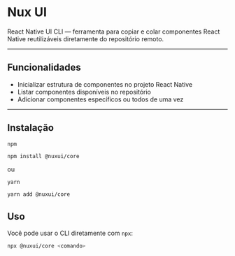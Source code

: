 # Nux UI

React Native UI CLI — ferramenta para copiar e colar componentes React Native reutilizáveis diretamente do repositório remoto.

---

## Funcionalidades

- Inicializar estrutura de componentes no projeto React Native
- Listar componentes disponíveis no repositório
- Adicionar componentes específicos ou todos de uma vez

---

## Instalação

`npm`

```bash
npm install @nuxui/core
```

ou

`yarn`

```bash
yarn add @nuxui/core
```

## Uso

Você pode usar o CLI diretamente com `npx`:

```bash
npx @nuxui/core <comando>
```
